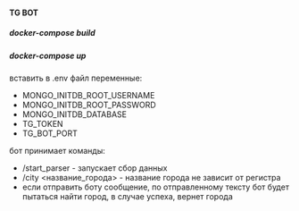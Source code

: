 #### TG BOT

##### docker-compose build
##### docker-compose up


вставить в .env файл переменные:
 - MONGO_INITDB_ROOT_USERNAME
 - MONGO_INITDB_ROOT_PASSWORD
 - MONGO_INITDB_DATABASE
 - TG_TOKEN
 - TG_BOT_PORT

бот принимает команды:
 - /start_parser - запускает сбор данных
 - /city <название_города> - название города не зависит от регистра
 - если отправить боту сообщение, по отправленному тексту бот будет пытаться найти город, в случае успеха, вернет города